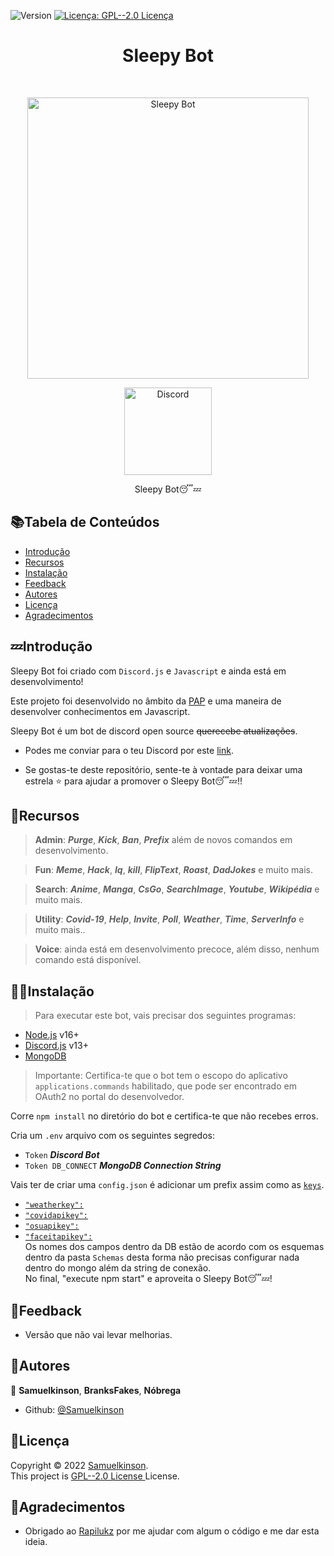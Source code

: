 <p>
  <img alt="Version" src="https://img.shields.io/badge/version-1.0.0-blue.svg?cacheSeconds=2592000" />
  <a href="https://chooseaLicença.com/Licenças/gpl-2.0/" target="_blank">
    <img alt="Licença: GPL--2.0 Licença " src="https://img.shields.io/badge/Licença-GPL--2.0 Licença -yellow.svg" />
  </a>
</p>

<h1 align="center"> Sleepy Bot </h1> <br>
<p align="center">
  <a href="https://discord.com/api/oauth2/authorize?client_id=863936621656932372&permissions=8&scope=bot">
    <img alt="Sleepy Bot" title="Sleepy Bot" src="https://i.pinimg.com/originals/57/f7/3c/57f73c7a5f8d65a6f2598b0f609df675.jpg" width="450">
  </a>
</p>

<p align="center">
  <a href="https://discord.com">
    <img alt="Discord" title="Discord Download" src="https://tm.ibxk.com.br/2021/05/14/14141728081248.jpg?ims=704x264" width="140">
  </a>
</p>
<p align="center">
  Sleepy Bot😴💤
</p>

## 📚Tabela de Conteúdos

- [Introdução](#introdução)
- [Recursos](#recursos)
- [Instalação](#instalação)
- [Feedback](#feedback)
- [Autores](#autores)
- [Licença](#licença)
- [Agradecimentos ](#agradecimentos)


## 💤Introdução
Sleepy Bot foi criado com <code>Discord.js</code> e <code>Javascript</code> e ainda está em desenvolvimento! 

Este projeto foi desenvolvido no âmbito da [PAP](https://www.forum.pt/ensino-profissional/pap-prova-o-que-vales) e uma maneira de desenvolver conhecimentos em Javascript. 

Sleepy Bot é um bot de discord open source  <s>querecebe atualizações</s>.

* Podes me conviar para o teu Discord por este [link](https://discord.com/api/oauth2/authorize?client_id=863936621656932372&permissions=8&scope=bot).
 
* Se gostas-te deste repositório, sente-te à vontade para deixar uma estrela ⭐ para ajudar a promover o Sleepy Bot😴💤!! 

## 🎴Recursos

> <b>Admin</b>: <i><b>Purge</b></i>, <i><b>Kick</b></i>, <i><b>Ban</b></i>, <i><b>Prefix</b></i> além de novos comandos em desenvolvimento.

> <b>Fun</b>: <i><b>Meme</b></i>, <i><b>Hack</b></i>, <i><b>Iq</b></i>, <i><b>kill</b></i>, <i><b>FlipText</b></i>, <i><b>Roast</b></i>, <i><b>DadJokes</b></i> e muito mais.

> <b>Search</b>: <i><b>Anime</b></i>, <i><b>Manga</b></i>, <i><b>CsGo</b></i>, <i><b>SearchImage</b></i>, <i><b>Youtube</b></i>, <i><b>Wikipédia</b></i> e muito mais.

> <b>Utility</b>: <i><b>Covid-19</b></i>, <i><b>Help</b></i>, <i><b>Invite</b></i>, <i><b>Poll</b></i>, <i><b>Weather</b></i>, <i><b>Time</b></i>, <i><b>ServerInfo</b></i> e muito mais..

> <b>Voice</b>: ainda está em desenvolvimento precoce, além disso, nenhum comando está disponível.

## 👩‍💻Instalação

> Para executar este bot, vais precisar dos seguintes programas: 

* [Node.js](https://nodejs.org/en/) v16+
* [Discord.js](https://discord.js.org/#/) v13+
* [MongoDB](https://www.mongodb.com)

>Importante: Certifica-te que o bot tem o escopo do aplicativo <code>applications.commands</code> habilitado, que pode ser encontrado em OAuth2 no portal do desenvolvedor. 

Corre <code>npm install</code> no diretório do bot e certifica-te que não recebes erros. 

 Cria um <code>.env</code> arquivo com os seguintes segredos: 
 * <code>Token</code>  <i>**Discord Bot**</i>
 * <code>Token DB_CONNECT</code> <i>**MongoDB Connection String**</i>

Vais ter de criar uma <code>config.json</code> é adicionar um prefix assim como as <code>[keys](https://imgbox.com/9ojXSkPv)</code>.
* <code>["weatherkey":](https://openweathermap.org/api)</code> 
* <code>["covidapikey":](https://rapidapi.com/api-sports/api/covid-193)</code>
* <code>["osuapikey":](https://osu.ppy.sh/p/api)</code>
* <code>["faceitapikey":](https://developers.faceit.com/docs/auth/api-keys)</code>
<br>Os nomes dos campos dentro da DB estão de acordo com os esquemas dentro da pasta <code>Schemas</code> desta forma não precisas configurar nada dentro do mongo além da string de conexão. 
<br>No final, "execute npm start" e aproveita o Sleepy Bot😴💤! 

 
## 💬Feedback

* Versão que não vai levar melhorias.

## 👤Autores
👤 **Samuelkinson**, **BranksFakes**, **Nóbrega**

* Github: [@Samuelkinson](https://github.com/Samuelkinson)

## 📝Licença

Copyright © 2022 [Samuelkinson](https://github.com/Samuelkinson).<br />
This project is [GPL--2.0 License ](https://chooseaLicença.com/Licenças/gpl-2.0/) License.

## 🤖Agradecimentos 

* Obrigado ao [Rapilukz](https://github.com/rapilukz/) por me ajudar com algum o código e me dar esta ideia.

